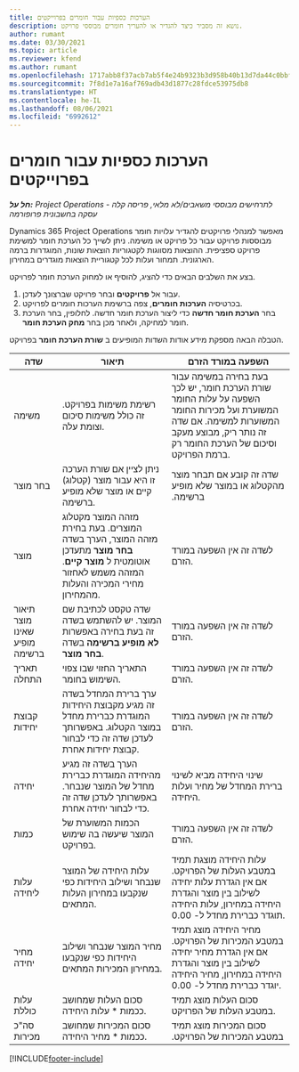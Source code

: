 ```yaml
---
title: הערכות כספיות עבור חומרים בפרוייקטים
description: נושא זה מסביר כיצד להגדיר או להעריך חומרים מבוססי פרויקט.
author: rumant
ms.date: 03/30/2021
ms.topic: article
ms.reviewer: kfend
ms.author: rumant
ms.openlocfilehash: 1717abb8f37acb7ab5f4e24b9323b3d958b40b13d7da44c0bbfa88eea28b99ef
ms.sourcegitcommit: 7f8d1e7a16af769adb43d1877c28fdce53975db8
ms.translationtype: HT
ms.contentlocale: he-IL
ms.lasthandoff: 08/06/2021
ms.locfileid: "6992612"
---
```

# <a name="financial-estimates-for-materials-on-projects"></a>הערכות כספיות עבור חומרים בפרוייקטים

_**חל על:** Project Operations לתרחישים מבוססי משאבים/לא מלאי, פריסה קלה - עסקה בחשבונית פרופורמה_

Dynamics 365 Project Operations מאפשר למנהלי פרויקטים להגדיר עלויות חומר מבוססות פרויקט עבור כל פרויקט או משימה. ניתן לשייך כל הערכת חומר למשימת פרויקט ספציפית. ההוצאות מסווגות לקטגוריות הוצאות שונות, המוגדרות ברמה הארגונית. תמחור ועלות לכל קטגוריית הוצאות מוגדרים במחירון. 

בצע את השלבים הבאים כדי להציג, להוסיף או למחוק הערכת חומר לפרויקט.

1. עבור אל **פרויקטים** ובחר פרויקט שברצונך לעדכן.
2. בכרטיסיה **הערכות חומרים**, צפה ברשימת הערכות חומרים לפרויקט.
3. בחר **הערכת חומר חדשה** כדי ליצור הערכת חומר חדשה. לחלופין, בחר הערכת חומר למחיקה, ולאחר מכן בחר **מחק הערכת חומר**.

הטבלה הבאה מספקת מידע אודות השדות המופיעים ב **שורת הערכת חומר** בפרויקט. 

| **שדה** | **תיאור** | **השפעה במורד הזרם** |
| --- | --- | --- |
| משימה | רשימת משימות בפרויקט. זה כולל משימות סיכום וצומת עלה. | בעת בחירה במשימה עבור שורת הערכת חומר, יש לכך השפעה על עלות החומר המשוערת ועל מכירות החומר המשוערות למשימה. אם שדה זה נותר ריק, מבוצע מעקב וסיכום של הערכת החומר רק ברמת הפרויקט. |
| בחר מוצר |  ניתן לציין אם שורת הערכה זו היא עבור מוצר (קטלוג) קיים או מוצר ש‏‫לא מופיע ברשימה‬. | שדה זה קובע אם תבחר מוצר מהקטלוג או במוצר ש‏‫לא מופיע ברשימה. |
| מוצר | מזהה המוצר מקטלוג המוצרים. בעת בחירת מזהה המוצר, הערך בשדה **בחר מוצר** מתעדכן אוטומטית ל **מוצר קיים**. המזהה משמש לאחזור מחירי המכירה והעלות מהמחירון. | לשדה זה אין השפעה במורד הזרם. |
| תיאור מוצר שאינו מופיע ברשימה | שדה טקסט לכתיבת שם המוצר. יש להשתמש בשדה זה בעת בחירה באפשרות **לא מופיע ברשימה** בשדה **בחר מוצר**.| לשדה זה אין השפעה במורד הזרם. |
| תאריך התחלה | התאריך החזוי שבו צפוי השימוש בחומר. | לשדה זה אין השפעה במורד הזרם. |
| קבוצת יחידות | ערך ברירת המחדל בשדה זה מגיע מקבוצת היחידות המוגדרת כברירת מחדל במוצר הקטלוג. באפשרותך לעדכן שדה זה כדי לבחור קבוצת יחידות אחרת. | לשדה זה אין השפעה במורד הזרם. |
| יחידה | הערך בשדה זה מגיע מהיחידה המוגדרת כברירת מחדל של המוצר שנבחר. באפשרותך לעדכן שדה זה כדי לבחור יחידה אחרת. | שינוי היחידה מביא לשינוי ברירת המחדל של מחיר ועלות היחידה. |
| כמות | הכמות המשוערת של המוצר שיעשה בה שימוש בפרויקט. | לשדה זה אין השפעה במורד הזרם. |
| עלות ליחידה | עלות היחידה של המוצר שנבחר ושילוב היחידות כפי שנקבעו במחירון העלות המתאים. | עלות היחידה מוצגת תמיד במטבע העלות של הפרויקט. אם אין הגדרת עלות יחידה לשילוב בין מוצר והגדרת היחידה במחירון, עלות היחידה תוגדר כברירת מחדל ל- 0.00. |
| מחיר יחידה | מחיר המוצר שנבחר ושילוב היחידות כפי שנקבעו במחירון המכירות המתאים. | מחיר היחידה מוצג תמיד במטבע המכירות של הפרויקט. אם אין הגדרת מחיר יחידה לשילוב בין מוצר והגדרת היחידה במחירון, מחיר היחידה יוגדר כברירת מחדל ל- 0.00.|
| עלות כוללת | סכום העלות שמחושב ככמות \* עלות היחידה.| סכום העלות מוצג תמיד במטבע העלות של הפרויקט. |
| סה"כ מכירות | סכום המכירות שמחושב ככמות \* מחיר היחידה. | ‏‫סכום המכירות מוצג תמיד במטבע המכירות של הפרויקט. |


[!INCLUDE[footer-include](../includes/footer-banner.md)]
